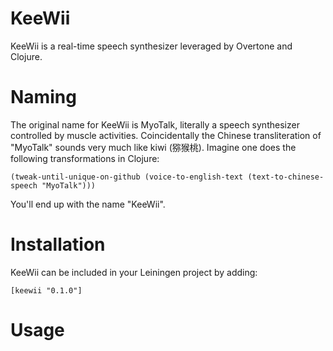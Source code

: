 KeeWii
======

KeeWii is a real-time speech synthesizer leveraged by Overtone and Clojure. 


Naming
======

The original name for KeeWii is MyoTalk, literally a speech synthesizer controlled by muscle activities. Coincidentally the Chinese transliteration of "MyoTalk" sounds very much like kiwi (猕猴桃). Imagine one does the following transformations in Clojure:

    (tweak-until-unique-on-github (voice-to-english-text (text-to-chinese-speech "MyoTalk")))
    
You'll end up with the name "KeeWii".

Installation
============
KeeWii can be included in your Leiningen project by adding:

    [keewii "0.1.0"]

Usage
=====
